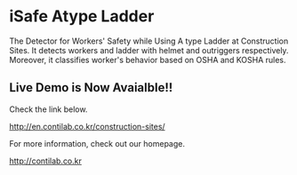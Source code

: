 # iSafe Atype Ladder

The Detector for Workers' Safety while Using A type Ladder at Construction Sites. It detects workers and ladder with helmet and outriggers respectively. Moreover, it classifies worker's behavior based on OSHA and KOSHA rules.



## Live Demo is Now Avaialble!!


Check the link below.

http://en.contilab.co.kr/construction-sites/


For more information, check out our homepage.

http://contilab.co.kr
